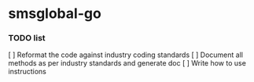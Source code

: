 # smsglobal-go




### TODO list
[ ] Reformat the code against industry coding standards
[ ] Document all methods as per industry standards and generate doc
[ ] Write how to use instructions